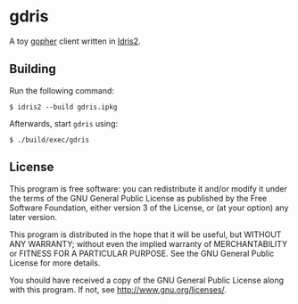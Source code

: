 # gdris

A toy [gopher][rfc1436] client written in [Idris2][idris web].

## Building

Run the following command:

	$ idris2 --build gdris.ipkg

Afterwards, start `gdris` using:

	$ ./build/exec/gdris

## License

This program is free software: you can redistribute it and/or modify it
under the terms of the GNU General Public License as published by the
Free Software Foundation, either version 3 of the License, or (at your
option) any later version.

This program is distributed in the hope that it will be useful, but
WITHOUT ANY WARRANTY; without even the implied warranty of
MERCHANTABILITY or FITNESS FOR A PARTICULAR PURPOSE. See the GNU General
Public License for more details.

You should have received a copy of the GNU General Public License along
with this program. If not, see <http://www.gnu.org/licenses/>.

[rfc1436]: https://tools.ietf.org/html/rfc1436
[idris web]: https://idris-lang.org
